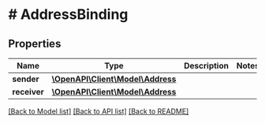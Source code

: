 # # AddressBinding

## Properties

Name | Type | Description | Notes
------------ | ------------- | ------------- | -------------
**sender** | [**\OpenAPI\Client\Model\Address**](Address.md) |  |
**receiver** | [**\OpenAPI\Client\Model\Address**](Address.md) |  |

[[Back to Model list]](../../README.md#models) [[Back to API list]](../../README.md#endpoints) [[Back to README]](../../README.md)
